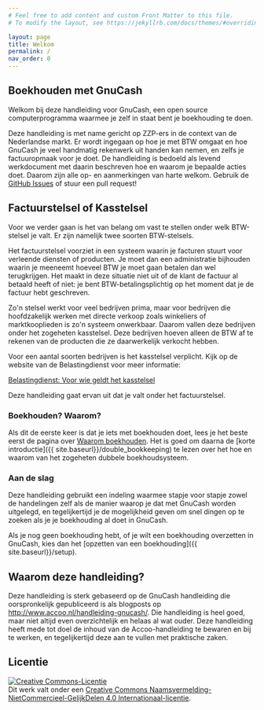 ```yaml
---
# Feel free to add content and custom Front Matter to this file.
# To modify the layout, see https://jekyllrb.com/docs/themes/#overriding-theme-defaults

layout: page
title: Welkom
permalink: /
nav_order: 0
---
```


## Boekhouden met GnuCash

Welkom bij deze handleiding voor GnuCash, een open source computerprogramma
waarmee je zelf in staat bent je boekhouding te doen.

Deze handleiding is met name gericht op ZZP-ers in de context van de Nederlandse
markt. Er wordt ingegaan op hoe je met BTW omgaat en hoe GnuCash je veel handmatig
rekenwerk uit handen kan nemen, en zelfs je factuuropmaak voor je doet.
De handleiding is bedoeld als levend werkdocument met daarin beschreven hoe en waarom je bepaalde acties doet. Daarom zijn alle op- en aanmerkingen van harte welkom. Gebruik de [GitHub Issues](https://github.com/mauritslamers/boekhouden-met-gnucash/issues) of stuur een pull request!

## Factuurstelsel of Kasstelsel
Voor we verder gaan is het van belang om vast te stellen onder welk BTW-stelsel je valt.
Er zijn namelijk twee soorten BTW-stelsels.

Het factuurstelsel voorziet in een systeem waarin je facturen stuurt voor verleende diensten of producten. Je moet dan een administratie bijhouden waarin je meeneemt hoeveel BTW je moet gaan betalen dan wel terugkrijgen. Het maakt in deze situatie niet uit of de klant de factuur al betaald heeft of niet: je bent BTW-betalingsplichtig op het moment dat je de factuur hebt geschreven.

Zo'n stelsel werkt voor veel bedrijven prima, maar voor bedrijven die hoofdzakelijk werken met directe verkoop zoals winkeliers of marktkooplieden is zo'n systeem onwerkbaar. Daarom vallen deze bedrijven onder het zogeheten kasstelsel. Deze bedrijven hoeven alleen de BTW af te rekenen van de producten die ze daarwerkelijk verkocht hebben.

Voor een aantal soorten bedrijven is het kasstelsel verplicht. Kijk op de website van de Belastingdienst voor meer informatie:

[Belastingdienst: Voor wie geldt het kasstelsel](https://www.belastingdienst.nl/wps/wcm/connect/bldcontentnl/belastingdienst/zakelijk/btw/btw_aangifte_doen_en_betalen/bereken_het_bedrag/hoe_berekent_u_het_btw_bedrag/kasstelsel/voor_wie_geldt_het_kasstelsel)


Deze handleiding gaat ervan uit dat je valt onder het factuurstelsel.

### Boekhouden? Waarom?

Als dit de eerste keer is dat je iets met boekhouden doet, lees je het beste eerst
de pagina over [Waarom boekhouden]({{site.baseurl}}/why_bookkeeping).
Het is goed om daarna de [korte introductie]({{ site.baseurl}}/double_bookkeeping) te lezen over het hoe en waarom van het
zogeheten dubbele boekhoudsysteem.

### Aan de slag
Deze handleiding gebruikt een indeling waarmee stapje voor stapje zowel de handelingen zelf als
de manier waarop je dat met GnuCash worden uitgelegd, en tegelijkertijd je de mogelijkheid geven
om snel dingen op te zoeken als je je boekhouding al doet in GnuCash.

Als je nog geen boekhouding hebt, of je wilt een boekhouding overzetten in GnuCash, kies dan het [opzetten van een boekhouding]({{ site.baseurl}}/setup).

## Waarom deze handleiding?

Deze handleiding is sterk gebaseerd op de GnuCash handleiding die oorspronkelijk
gepubliceerd is als blogposts op http://www.accoo.nl/handleiding-gnucash/.
Die handleiding is heel goed, maar niet altijd even overzichtelijk en helaas al
wat ouder. Deze handleiding heeft mede tot doel de inhoud van de Accoo-handleiding te bewaren en
bij te werken, en tegelijkertijd deze aan te vullen met praktische zaken.


## Licentie
<a rel="license" href="http://creativecommons.org/licenses/by-nc-sa/4.0/"><img alt="Creative Commons-Licentie" style="border-width:0" src="https://i.creativecommons.org/l/by-nc-sa/4.0/88x31.png" /></a><br />Dit werk valt onder een <a rel="license" href="http://creativecommons.org/licenses/by-nc-sa/4.0/">Creative Commons Naamsvermelding-NietCommercieel-GelijkDelen 4.0 Internationaal-licentie</a>.


<!-- Lees hier over veelvoorkomende handelingen. -->
<!-- [See configuration options]({{ site.baseurl }}{% link pages/test.md %}) -->
